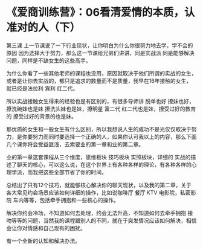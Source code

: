 # 《爱商训练营》：06看清爱情的本质，认准对的人（下）

第三课 上一节课说了一下行业现状，让你明白为什么你很努力地去学，学不会的原因 因为选择大于努力，那么这一节课给兄弟们讲讲，同是实战派 同是能够解决问题，同样是不缺女生的这些高手。

为什么你看了一些其他老师的课程也没用，原因就取决于他们所谓的实战的女生，或者是让你去实战的，都只是追求的数量而不是质量，我早在16年接触的女生，就已经是法拉利 宾利 红二代。

所以实战接触女生得来的经验也是有区别的，有很多导师讲 脱单也好 撩妹也好，撩洗碗妹也是妹 撩洗头妹也是妹，撩明星 富二代 红二代也是妹，撩受过好的教育的 撩受过好的背景的也是妹。

那优质的女生和一般女生有什么区别，所以我想说人生的成功不是光仅仅取决于努力，是你要努力而同时要选择一个正确的人，如果你认可我以上的内容，那么下面几个课你将会受益匪浅，去索要业的第一章和业的第二章。

业的第一章这套课程从三个维度，思维板块 技巧板块 实照板块，详细的 实战的描述了聊天的核心，可以这么说，在这个世界上有各种各样的理论，有各种各样的心理学派，而我把这些全部节省了你的时间。

总结出了只有12个技巧，就能够核心解决你的聊天现状，以及我的第二章，关于各大常见约会场景应该如何详细的操作，比如说咖啡厅 餐厅 KTV 电影院，私密影院 车内等等，包括牵手拥抱和一些核心的操作。

解决你约会冷场，不知道如何去处理，约会无法升高，不知道如何去牵手拥抱 接吻等等的问题，当然我的课程跟别人的不同，就在于突发情况应该如何解决，相信会让你对情感和自己现有的困扰。

有一个全新的认知和解决办法。